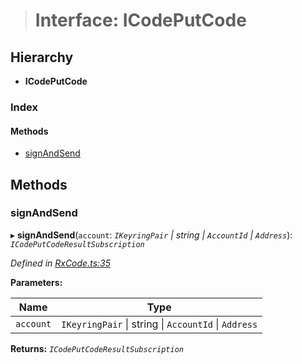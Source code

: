 > # Interface: ICodePutCode

## Hierarchy

* **ICodePutCode**

### Index

#### Methods

* [signAndSend](_rxcode_.icodeputcode.md#signandsend)

## Methods

###  signAndSend

▸ **signAndSend**(`account`: *`IKeyringPair` | string | `AccountId` | `Address`*): *`ICodePutCodeResultSubscription`*

*Defined in [RxCode.ts:35](https://github.com/polkadot-js/api/blob/7229a5f/packages/api-contract/src/RxCode.ts#L35)*

**Parameters:**

Name | Type |
------ | ------ |
`account` | `IKeyringPair` \| string \| `AccountId` \| `Address` |

**Returns:** *`ICodePutCodeResultSubscription`*